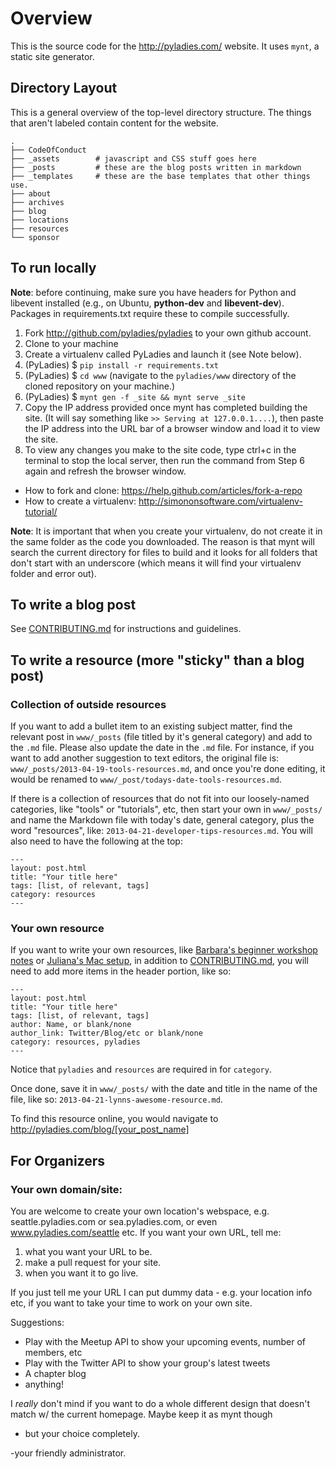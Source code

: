 # Overview

This is the source code for the http://pyladies.com/ website. It uses
`mynt`, a static site generator.

## Directory Layout

This is a general overview of the top-level directory structure. The
things that aren't labeled contain content for the website.


```
.
├── CodeOfConduct
├── _assets        # javascript and CSS stuff goes here
├── _posts         # these are the blog posts written in markdown
├── _templates     # these are the base templates that other things use.
├── about
├── archives
├── blog
├── locations
├── resources
└── sponsor
```

## To run locally

**Note**: before continuing, make sure you have headers for Python and libevent
installed (e.g., on Ubuntu, **python-dev** and **libevent-dev**). Packages in
requirements.txt require these to compile successfully.

1. Fork http://github.com/pyladies/pyladies to your own github account.
2. Clone to your machine
3. Create a virtualenv called PyLadies and launch it (see Note below).
4. (PyLadies) $ `pip install -r requirements.txt`
5. (PyLadies) $ `cd www` (navigate to the `pyladies/www` directory of the cloned repository on your machine.)
6. (PyLadies) $ `mynt gen -f _site && mynt serve _site`
7. Copy the IP address provided once mynt has completed building the site. (It will say something like `>> Serving at 127.0.0.1....`), then paste the IP address into the URL bar of a browser window and load it to view the site.
8. To view any changes you make to the site code, type ctrl+c in the terminal to stop the local server, then run the command from Step 6 again and refresh the browser window.

* How to fork and clone: https://help.github.com/articles/fork-a-repo
* How to create a virtualenv: http://simononsoftware.com/virtualenv-tutorial/

**Note**: It is important that when you create your virtualenv, do not
create it in the same folder as the code you downloaded. The reason is
that mynt will search the current directory for files to build and it
looks for all folders that don't start with an underscore (which means
it will find your virtualenv folder and error out).


## To write a blog post

See [CONTRIBUTING.md](https://github.com/pyladies/pyladies/blob/master/CONTRIBUTING.md) for instructions and guidelines.

## To write a resource (more "sticky" than a blog post)

### Collection of outside resources

If you want to add a bullet item to an existing subject matter, find the relevant post in `www/_posts` (file titled by it's general category) and add to the `.md` file.  Please also update the date in the `.md` file.  For instance, if you want to add another suggestion to text editors, the original file is: `www/_posts/2013-04-19-tools-resources.md`, and once you're done editing, it would be renamed to `www/_post/todays-date-tools-resources.md`.

If there is a collection of resources that do not fit into our loosely-named categories, like "tools" or "tutorials", etc, then start your own in `www/_posts/` and name the Markdown file with today's date, general category, plus the word "resources", like: `2013-04-21-developer-tips-resources.md`.  You will also need to have the following at the top:

```
---
layout: post.html
title: "Your title here"
tags: [list, of relevant, tags]
category: resources
---
```

### Your own resource
If you want to write your own resources, like [Barbara's beginner workshop notes](http://www.pyladies.com/blog/intro-python-april-6-recap/) or [Juliana's Mac setup](http://www.pyladies.com/blog/Get-Your-Mac-Ready-for-Python-Programming/), in addition to [CONTRIBUTING.md](https://github.com/pyladies/pyladies/blob/master/CONTRIBUTING.md), you will need to add more items in the header portion, like so:

```
---
layout: post.html
title: "Your title here"
tags: [list, of relevant, tags]
author: Name, or blank/none
author_link: Twitter/Blog/etc or blank/none
category: resources, pyladies
---
```

Notice that `pyladies` and `resources` are required in for `category`.

Once done, save it in `www/_posts/` with the date and title in the name of the file, like so: `2013-04-21-lynns-awesome-resource.md`.

To find this resource online, you would navigate to http://pyladies.com/blog/[your_post_name]

## For Organizers
### Your own domain/site:

You are welcome to create your own location's webspace,
e.g. seattle.pyladies.com or sea.pyladies.com, or even
www.pyladies.com/seattle etc. If you want your own URL, tell me:

1. what you want your URL to be.
2. make a pull request for your site.
3. when you want it to go live.

If you just tell me your URL I can put dummy data - e.g. your location
info etc, if you want to take your time to work on your own site.

Suggestions:
* Play with the Meetup API to show your upcoming events, number of members, etc
* Play with the Twitter API to show your group's latest tweets
* A chapter blog
* anything!

I _really_ don't mind if you want to do a whole different design that
doesn't match w/ the current homepage. Maybe keep it as mynt though
- but your choice completely.


-your friendly administrator.
